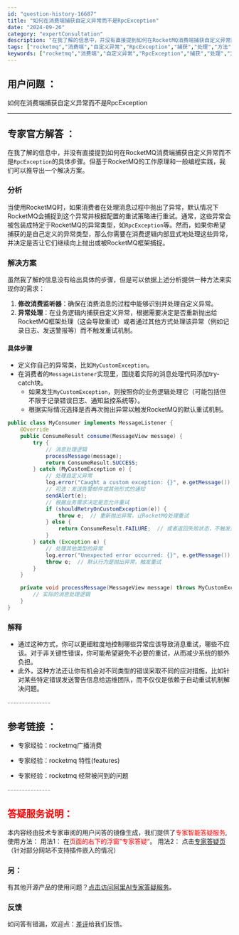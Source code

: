 ```yaml
---
id: "question-history-16687"
title: "如何在消费端捕获自定义异常而不是RpcException"
date: "2024-09-26"
category: "expertConsultation"
description: "在我了解的信息中，并没有直接提到如何在RocketMQ消费端捕获自定义异常而不是`RpcException`的具体步骤。但基于RocketMQ的工作原理和一般编程实践，我们可以推导出一个解决方案。### 分析当使用RocketMQ时，如果消费者在处理消息过程中抛出了异常，默认情况下RocketMQ会"
tags: ["rocketmq","消费端","自定义异常","RpcException","捕获","处理","方法"]
keywords: ["rocketmq","消费端","自定义异常","RpcException","捕获","处理","方法"]
---
```


## 用户问题 ： 
 如何在消费端捕获自定义异常而不是RpcException  

---------------
## 专家官方解答 ：

在我了解的信息中，并没有直接提到如何在RocketMQ消费端捕获自定义异常而不是`RpcException`的具体步骤。但基于RocketMQ的工作原理和一般编程实践，我们可以推导出一个解决方案。

### 分析
当使用RocketMQ时，如果消费者在处理消息过程中抛出了异常，默认情况下RocketMQ会捕捉到这个异常并根据配置的重试策略进行重试。通常，这些异常会被包装成特定于RocketMQ的异常类型，如`RpcException`等。然而，如果你希望捕获的是自己定义的异常类型，那么你需要在消费逻辑内部显式地处理这些异常，并决定是否让它们继续向上抛出或被RocketMQ框架捕捉。

### 解决方案
虽然我了解的信息没有给出具体的步骤，但是可以依据上述分析提供一种方法来实现你的需求：

1. **修改消费监听器**：确保在消费消息的过程中能够识别并处理自定义异常。
2. **异常处理**：在业务逻辑内捕获自定义异常，根据需要决定是否重新抛出给RocketMQ框架处理（这会导致重试）或者通过其他方式处理该异常（例如记录日志、发送警报等）而不触发重试机制。

#### 具体步骤
- 定义你自己的异常类，比如`MyCustomException`。
- 在消费者的`MessageListener`实现里，围绕着实际的消息处理代码添加try-catch块。
  - 如果发生`MyCustomException`，则按照你的业务逻辑处理它（可能包括但不限于记录错误日志、通知监控系统等）。
  - 根据实际情况选择是否再次抛出异常以触发RocketMQ的默认重试机制。

```java
public class MyConsumer implements MessageListener {
    @Override
    public ConsumeResult consume(MessageView message) {
        try {
            // 消息处理逻辑
            processMessage(message);
            return ConsumeResult.SUCCESS;
        } catch (MyCustomException e) {
            // 处理自定义异常
            log.error("Caught a custom exception: {}", e.getMessage());
            // 可选：发送告警邮件或其他形式的通知
            sendAlert(e);
            // 根据业务需求决定是否允许重试
            if (shouldRetryOnCustomException(e)) {
                throw e;  // 重新抛出异常，让RocketMQ处理重试
            } else {
                return ConsumeResult.FAILURE;  // 或者返回失败状态，不触发重试
            }
        } catch (Exception e) {
            // 处理其他类型的异常
            log.error("Unexpected error occurred: {}", e.getMessage());
            throw e;  // 默认行为是抛出异常，触发重试
        }
    }

    private void processMessage(MessageView message) throws MyCustomException, Exception {
        // 实际的消息处理逻辑
    }
}
```

### 解释
- 通过这种方式，你可以更细粒度地控制哪些异常应该导致消息重试，哪些不应该。对于非关键性错误，你可能希望避免不必要的重试，从而减少系统的额外负担。
- 此外，这种方法还让你有机会对不同类型的错误采取不同的应对措施，比如针对某些特定错误发送警告信息给运维团队，而不仅仅是依赖于自动重试机制解决问题。


<font color="#949494">---------------</font> 


## 参考链接 ：

* 专家经验：rocketmq广播消费 
 
 * 专家经验：rocketmq  特性(features) 
 
 * 专家经验：rocketmq  经常被问到的问题 


 <font color="#949494">---------------</font> 
 


## <font color="#FF0000">答疑服务说明：</font> 

本内容经由技术专家审阅的用户问答的镜像生成，我们提供了<font color="#FF0000">专家智能答疑服务</font>,使用方法：
用法1： 在<font color="#FF0000">页面的右下的浮窗”专家答疑“</font>。
用法2： 点击[专家答疑页](https://answer.opensource.alibaba.com/docs/intro)（针对部分网站不支持插件嵌入的情况）
### 另：


有其他开源产品的使用问题？[点击访问阿里AI专家答疑服务](https://answer.opensource.alibaba.com/docs/intro)。
### 反馈
如问答有错漏，欢迎点：[差评](https://ai.nacos.io/user/feedbackByEnhancerGradePOJOID?enhancerGradePOJOId=17273)给我们反馈。
